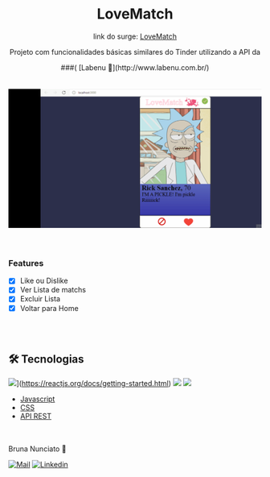 
<div Align='center'>

  # LoveMatch
  <p Align="center">link do surge:   <a href="http://exultant-cushion.surge.sh/">  LoveMatch</a></p>
  <p Align="center">Projeto com funcionalidades  básicas similares do Tinder utilizando a API  da</p>
###( [Labenu 🥰](http://www.labenu.com.br/)

</div>
<div Align='center'>
</br>
</br>
  <img src='./public/lovemat.gif' heigth='120' />

</div>

</br>
</br>


### Features

- [x] Like ou Dislike
- [x] Ver Lista de matchs
- [x] Excluir Lista
- [x] Voltar para Home

</br>
</br>

## 🛠 Tecnologias

<code><img height="50" src="https://www.vectorlogo.zone/logos/reactjs/reactjs-ar21.svg"></code>](https://reactjs.org/docs/getting-started.html)
[<code><img height="50" src="https://www.vectorlogo.zone/logos/nodejs/nodejs-horizontal.svg"></code>](https://nodejs.org/en/docs/)
[<code><img height="50" src="https://www.vectorlogo.zone/logos/expressjs/expressjs-ar21.svg"></code>](https://expressjs.com/en/4x/api.html)
- [Javascript](https://developer.mozilla.org/pt-BR/docs/Web/JavaScript)
- [CSS](https://developer.mozilla.org/pt-BR/docs/Web/CSS)
- [API REST](https://documenter.getpostman.com/view/7549981/SW12yx56?version=latest)

</br>
</br>
 Bruna Nunciato  💜

[![Mail](https://img.shields.io/badge/-Bruna_Nunciato-gray?style=flat-square&logo=gmail&logoColor=red&link=)](mailto:bruna_nunciato@hotmail.com)
[![Linkedin](https://img.shields.io/badge/-Bruna_Nunciato-blue?style=flat-square&logo=linkedin&logoColor=white&link=https://www.linkedin.com/in/bruna-nunciato-8b693531/)](https://www.linkedin.com/in/bruna-nunciato-8b693531/) <br />

